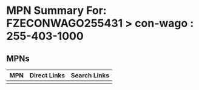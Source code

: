 



# MPN Summary For: FZECONWAGO255431 > con-wago : 255-403-1000

## MPNs
  

|MPN|Direct Links|Search Links|
| :--- | :--- | :--- |
||||
